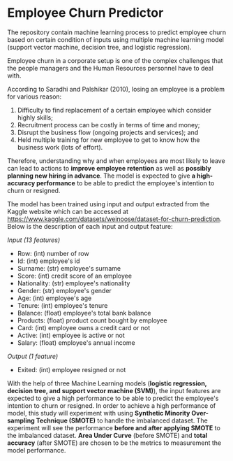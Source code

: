 # Employee Churn Predictor

The repository contain machine learning process to predict employee churn based on certain condition of inputs using multiple machine learning model (support vector machine, decision tree, and logistic regression).

Employee churn in a corporate setup is one of the complex challenges that the people managers and the Human Resources personnel have to deal with. 

According to Saradhi and Palshikar (2010), losing an employee is a problem for various reason:

1. Difficulty to find replacement of a certain employee which consider highly skills;
2. Recruitment process can be costly in terms of time and money;
3. Disrupt the business flow (ongoing projects and services); and
4. Held multiple training for new employee to get to know how the business work (lots of effort).

Therefore, understanding why and when employees are most likely to leave can lead to actions to **improve employee retention** as well as **possibly planning new hiring in advance**. The model is expected to give **a high-accuracy performance** to be able to predict the employee's intention to churn or resigned.

The model has been trained using input and output extracted from the Kaggle website which can be accessed at https://www.kaggle.com/datasets/weinoose/dataset-for-churn-prediction. Below is the description of each input and output feature:

_Input (13 features)_

- Row: (int) number of row 
- Id: (int) employee's id 
- Surname: (str) employee's surname
- Score: (int) credit score of an employee
- Nationality: (str) employee's nationality
- Gender: (str) employee's gender
- Age: (int) employee's age
- Tenure: (int) employee's tenure
- Balance: (float) employee's total bank balance
- Products: (float) product count bought by employee
- Card: (int) employee owns a credit card or not
- Active: (int) employee is active or not
- Salary: (float) employee's annual income
  
_Output (1 feature)_

- Exited: (int) employee resigned or not
  
With the help of three Machine Learning models (**logistic regression, decision tree, and support vector machine (SVM)**), the input features are expected to give a high performance to be able to predict the employee's intention to churn or resigned. In order to achieve a high performance of model, this study will experiment with using **Synthetic Minority Over-sampling Technique (SMOTE)** to handle the imbalanced dataset. The experiment will see the performance **before and after applying SMOTE** to the imbalanced dataset. **Area Under Curve** (before SMOTE) and **total accuracy** (after SMOTE) are chosen to be the metrics to measurement the model performance.




